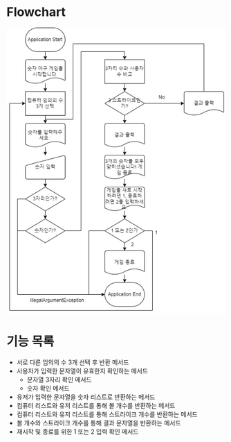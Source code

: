 # Flowchart
![image](image/flowchart.png)

# 기능 목록
- 서로 다른 임의의 수 3개 선택 후 반환 메서드
- 사용자가 입력한 문자열이 유효한지 확인하는 메서드 
  - 문자열 3자리 확인 메서드
  - 숫자 확인 메서드
- 유저가 입력한 문자열을 숫자 리스트로 반환하는 메서드
- 컴퓨터 리스트와 유저 리스트를 통해 볼 개수를 반환하는 메서드
- 컴퓨터 리스트와 유저 리스트를 통해 스트라이크 개수를 반환하는 메서드
- 볼 개수와 스트라이크 개수를 통해 결과 문자열을 반환하는 메서드
- 재시작 및 종료를 위한 1 또는 2 입력 확인 메서드
